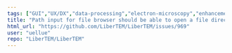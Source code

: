 ```yaml
---
tags: ["GUI","UX/DX","data-processing","electron-microscopy","enhancement","image-processing","python"]
title: "Path input for file browser should be able to open a file directly"
html_url: "https://github.com/LiberTEM/LiberTEM/issues/969"
user: "uellue"
repo: "LiberTEM/LiberTEM"
---
```


